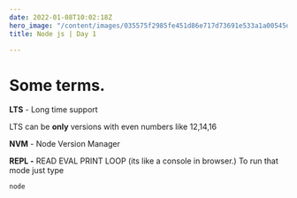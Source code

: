 ```yaml
---
date: 2022-01-08T10:02:18Z
hero_image: "/content/images/035575f2985fe451d86e717d73691e533a1a00545d7230900ed786341dc3c882.png"
title: Node js | Day 1

---
```

# Some terms.

**LTS** - Long time support

LTS can be **only** versions with even numbers like 12,14,16

**NVM** - Node Version Manager

**REPL -** READ EVAL PRINT LOOP (its like a console in browser.) To run that mode just type 

    node
